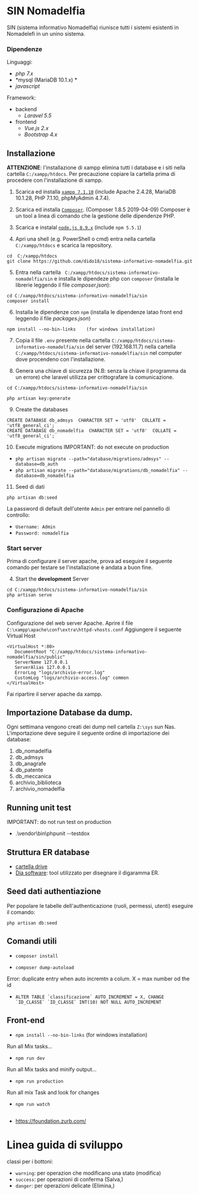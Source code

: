 # SIN Nomadelfia
SIN (sistema informativo Nomadelfia) riunisce tutti i sistemi esistenti in Nomadelefi in un unino sistema.


### Dipendenze

Linguaggi:
   - *php 7.x*
   - *mysql (MariaDB 10.1.x) *
   - *javascript*
   
Framework:
  - backend
      - *Laravel 5.5*
  - frontend
      - *Vue.js 2.x*
      - *Bootstrap  4.x*

## Installazione
**ATTENZIONE**: l'installazione di xampp elimina tutti i database e i siti nella cartella `C:/xampp/htdocs`. Per precauzione copiare la cartella prima di procedere con l'installazione di xampp.

1. Scarica ed installa [`xampp 7.1.10`](https://www.apachefriends.org/it/index.html) (include Apache 2.4.28, MariaDB 10.1.28, PHP 7.1.10, phpMyAdmin 4.7.4).

2. Scarica ed installa [`Composer`](https://getcomposer.org/download/). (Composer 1.8.5 2019-04-09) Composer è un tool a linea di comando che la gestione delle dipendenze PHP.

3. Scarica e instalal [`node.js 8.9.x`](https://nodejs.org/it/download/) (include `npm 5.5.1`)

4. Apri una shell (e.g. PowerShell o cmd) entra nella cartella `C:/xampp/htdocs`  e scarica la repository.
```
cd  C:/xampp/htdocs
git clone https://github.com/dido18/sistema-informativo-nomadelfia.git
```

5. Entra nella cartella ` C:/xampp/htdocs/sistema-informativo-nomadelfia/sin` e installa le dipendeze php con `composer` (installa le librerie leggendo il file _composer.json_):
```
cd C:/xampp/htdocs/sistema-informativo-nomadelfia/sin
composer install
```

6. Installa le dipendenze con `npm` (installa le dipendenze latao front end leggendo il file _packages.json_)
```
npm install --no-bin-links    (for windows installation)
```

7. Copia il file `.env` presente nella cartella `C:/xampp/htdocs/sistema-informativo-nomadelfia/sin`  del server (192.168.11.7) nella cartella `C:/xampp/htdocs/sistema-informativo-nomadelfia/sin` nel computer dove procendeno con l'installazione.

8. Genera una chiave di sicurezza (N.B: senza la chiave il programma da un errore) che laravel utilizza per crittografare la comunicazione.

```
cd C:/xampp/htdocs/sistema-informativo-nomadelfia/sin

php artisan key:generate
```
9. Create the databases
```
CREATE DATABASE db_admsys  CHARACTER SET = 'utf8'  COLLATE = 'utf8_general_ci';
CREATE DATABASE db_nomadelfia  CHARACTER SET = 'utf8'  COLLATE = 'utf8_general_ci';

```
10. Execute migrations 
IMPORTANT: do not execute on production

- `php artisan migrate --path="database/migrations/admsys" --database=db_auth`
- `php artisan migrate --path="database/migrations/db_nomadelfia" --database=db_nomadelfia`


11. Seed di dati

```
php artisan db:seed
```

La password di default dell'utente `Admin` per entrare nel pannello di controllo:
 - `Username: Admin`
 - `Password: nomadelfia`


### Start server
Prima di configurare il server apache, prova ad eseguire il seguente comando per testare se l'installazione è andata a buon fine.

4. Start the **development** Server
```
cd C:/xampp/htdocs/sistema-informativo-nomadelfia/sin
php artisan serve
```

### Configurazione di Apache
Configurazione del web server Apache.
Aprire il file  `C:\xampp\apache\conf\extra\httpd-vhosts.conf`
Aggiungere il seguente Virtual Host
```
<VirtualHost *:80>
   DocumentRoot "C:/xampp/htdocs/sistema-informativo-nomadelfia/sin/public"
   ServerName 127.0.0.1
   ServerAlias 127.0.0.1
   ErrorLog "logs/archivio-error.log"
   CustomLog "logs/archivio-access.log" common
</VirtualHost>
```

Fai ripartire il server  apache da xampp.
## Importazione Database da dump.

Ogni settimana vengono creati dei dump nell cartella `Z:\sys` sun Nas.
L'importazione deve seguire il seguente ordine di importazione dei database:
1. db_nomadelfia
2.	db_admsys
3.	db_anagrafe
4.	db_patente
5.	db_meccanica
6.	archivio_biblioteca
7.	archivio_nomadelfia

##  Running unit test
IMPORTANT: do not run test on production

-  .\vendor\bin\phpunit --testdox

## Struttura ER database

- [cartella drive](https://drive.google.com/open?id=190iYionZjETbbRi_J6G6534Bkx3apkpx)
- [Dia software](http://dia-installer.de/index.html.en): tool utilizzato per disegnare il digaramma ER.

<!-- <p align="center">
<img src="./docs/diagram/Archivio_diagrammaER.png" width="600">
</p> -->

## Seed dati authentiazione
Per popolare le tabelle dell'authenticazione (ruoli, permessi, utenti) eseguire il comando:
```
php artisan db:seed
```

## Comandi utili

- `composer install`



- `composer dump-autoload`

Error: duplicate entry when auto incremtn a colum. X = max number od the id
- ```ALTER TABLE `classificazione` AUTO_INCREMENT = X, CHANGE `ID_CLASSE` `ID_CLASSE` INT(10) NOT NULL AUTO_INCREMENT```

## Front-end

- `npm install --no-bin-links`    (for windows installation)

Run all Mix tasks...
- `npm run dev`

 Run all Mix tasks and minify output...
- `npm run production`

Run all mix Task and look for changes
- `npm run watch`

##
- https://foundation.zurb.com/ 


# Linea guida di sviluppo

classi per i bottoni:
 - `warning`: per operazion che modificano una stato (modifica)
 - `success`: per operazioni di conferma (Salva,)
 - `danger`: per operazioni  delicate (Elimina,)
